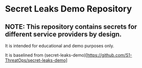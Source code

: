 # Secret Leaks Demo Repository

## NOTE: This repository contains secrets for different service providers by design.

It is intended for educational and demo purposes only.

It is baselined from (secret-leaks-demo)[https://github.com/S1-ThreatOps/secret-leaks-demo]
